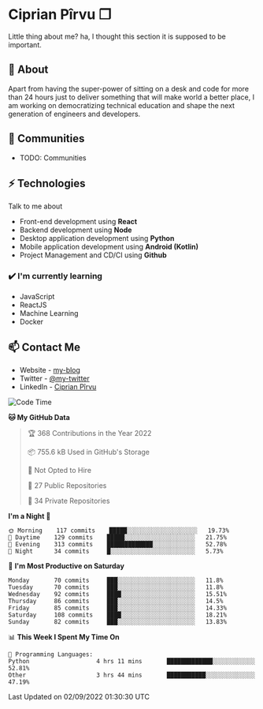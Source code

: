 # Ciprian Pîrvu ❐

Little thing about me? ha, I thought this section it is supposed to be important.

## 🧐 About

Apart from having the super-power of sitting on a desk and code for more than 24 hours just to deliver something that will make world a better place, I am working on democratizing technical education and shape the next generation of engineers and developers.

## 👯 Communities

-   TODO: Communities

## ⚡ Technologies

Talk to me about

-   Front-end development using **React**
-   Backend development using **Node**
-   Desktop application development using **Python**
-   Mobile application development using **Android (Kotlin)**
-   Project Management and CD/CI using **Github**

### ✔️ I'm currently learning

-   JavaScript
-   ReactJS
-   Machine Learning
-   Docker

## 📫 Contact Me

-   Website - [my-blog]()
-   Twitter - [@my-twitter]()
-   LinkedIn - [Ciprian Pîrvu](https://www.linkedin.com/in/p%C3%AErvu-ciprian-cristian-4415991b1/)

<!--START_SECTION:waka-->
![Code Time](http://img.shields.io/badge/Code%20Time-1%2C298%20hrs%209%20mins-blue)

**🐱 My GitHub Data** 

> 🏆 368 Contributions in the Year 2022
 > 
> 📦 755.6 kB Used in GitHub's Storage 
 > 
> 🚫 Not Opted to Hire
 > 
> 📜 27 Public Repositories 
 > 
> 🔑 34 Private Repositories  
 > 
**I'm a Night 🦉** 

```text
🌞 Morning    117 commits    █████░░░░░░░░░░░░░░░░░░░░   19.73% 
🌆 Daytime    129 commits    █████░░░░░░░░░░░░░░░░░░░░   21.75% 
🌃 Evening    313 commits    █████████████░░░░░░░░░░░░   52.78% 
🌙 Night      34 commits     █░░░░░░░░░░░░░░░░░░░░░░░░   5.73%

```
📅 **I'm Most Productive on Saturday** 

```text
Monday       70 commits     ███░░░░░░░░░░░░░░░░░░░░░░   11.8% 
Tuesday      70 commits     ███░░░░░░░░░░░░░░░░░░░░░░   11.8% 
Wednesday    92 commits     ████░░░░░░░░░░░░░░░░░░░░░   15.51% 
Thursday     86 commits     ███░░░░░░░░░░░░░░░░░░░░░░   14.5% 
Friday       85 commits     ███░░░░░░░░░░░░░░░░░░░░░░   14.33% 
Saturday     108 commits    ████░░░░░░░░░░░░░░░░░░░░░   18.21% 
Sunday       82 commits     ███░░░░░░░░░░░░░░░░░░░░░░   13.83%

```


📊 **This Week I Spent My Time On** 

```text
💬 Programming Languages: 
Python                   4 hrs 11 mins       █████████████░░░░░░░░░░░░   52.81% 
Other                    3 hrs 44 mins       ███████████░░░░░░░░░░░░░░   47.19%

```


 Last Updated on 02/09/2022 01:30:30 UTC
<!--END_SECTION:waka-->
